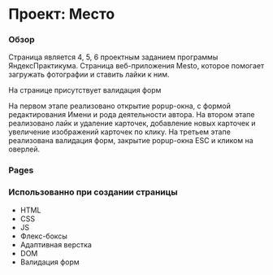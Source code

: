 # Проект: Место

### Обзор

Cтраница является 4, 5, 6 проектным заданием программы ЯндексПрактикума. Страница веб-приложения Mesto, которое помогает загружать фотографии и ставить лайки к ним.

На странице присутствует валидация форм

На первом этапе реализовано открытие popup-окна, с формой редактирования Имени и рода деятельности автора.
На втором этапе реализовано лайк и удаление карточек, добавление новых карточек и увеличение изображений карточек по клику.
На третьем этапе реализована валидация форм, закрытие popup-окна ESC и кликом на оверлей.

### Pages


### Использованно при создании страницы

* HTML
* CSS
* JS
* Флекс-боксы
* Адаптивная верстка
* DOM
* Валидация форм


